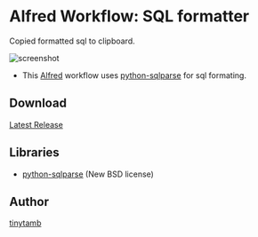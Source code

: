 # Alfred Workflow: SQL formatter

Copied formatted sql to clipboard.

![screenshot](https://github.com/tinytamb/alfred-sqlparse/raw/master/screenshot.gif)

* This [Alfred](https://www.alfredapp.com/)
 workflow uses [python-sqlparse](https://github.com/andialbrecht/sqlparse) for sql formating.

## Download

[Latest Release](https://github.com/tinytamb/alfred-sqlparse/releases/latest/download/SQL.formatter.alfredworkflow)

## Libraries

* [python-sqlparse](https://github.com/andialbrecht/sqlparse) (New BSD license)

## Author

[tinytamb](https://github.com/tinytamb)
